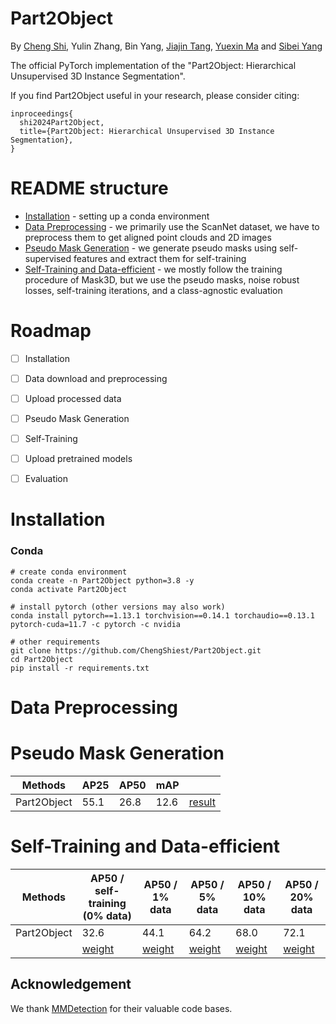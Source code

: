 # Part2Object

By [Cheng Shi](https://chengshiest.github.io/), Yulin Zhang, Bin Yang, [Jiajin Tang](https://toneyaya.github.io/), [Yuexin Ma](https://yuexinma.me/) and
[Sibei Yang](https://faculty.sist.shanghaitech.edu.cn/yangsibei/)

The official PyTorch implementation of the "Part2Object: Hierarchical Unsupervised 3D
Instance Segmentation".

If you find Part2Object useful in your research, please consider citing:
```
inproceedings{
  shi2024Part2Object,
  title={Part2Object: Hierarchical Unsupervised 3D Instance Segmentation},
}
```

# README structure
- [Installation](#Installation) - setting up a conda environment
- [Data Preprocessing](#Data_Preprocessing) - we primarily use the ScanNet dataset, we have to preprocess them to get aligned point clouds and 2D images
- [Pseudo Mask Generation](#Pseudo_Mask_Generation) - we generate pseudo masks using self-supervised features and extract them for self-training
- [Self-Training and Data-efficient](#Self-Training) - we mostly follow the training procedure of Mask3D, but we use the pseudo masks, noise robust losses, self-training iterations, and a class-agnostic evaluation

# Roadmap
- [ ] Installation
- [ ] Data download and preprocessing
- [ ] Upload processed data
- [ ] Pseudo Mask Generation
- [ ] Self-Training
- [ ] Upload pretrained models
- [ ] Evaluation


# Installation
<div id=Installation>

### Conda

```
# create conda environment
conda create -n Part2Object python=3.8 -y
conda activate Part2Object

# install pytorch (other versions may also work)
conda install pytorch==1.13.1 torchvision==0.14.1 torchaudio==0.13.1 pytorch-cuda=11.7 -c pytorch -c nvidia

# other requirements
git clone https://github.com/ChengShiest/Part2Object.git
cd Part2Object
pip install -r requirements.txt
```

# Data Preprocessing
<div id=Data_Preprocessing>




# Pseudo Mask Generation
<div id=Pseudo_Mask_Generation>



| Methods     | AP25 | AP50 | mAP  |            |
| ----------- | ---- | ---- | ---- | ---------- |
| Part2Object | 55.1 | 26.8 | 12.6 | [result]() |




# Self-Training and Data-efficient
<div id=Self-Training>

| Methods     | AP50 / self-training (0% data) | AP50 / 1% data | AP50 / 5% data | AP50 / 10% data | AP50 / 20% data |
| ----------- | ------------------------------ | -------------- | -------------- | --------------- | --------------- |
| Part2Object | 32.6                           | 44.1           | 64.2           | 68.0            | 72.1            |
|             | [weight]()                     | [weight]()     | [weight]()     | [weight]()      | [weight]()      |


## Acknowledgement

We thank [MMDetection](https://github.com/open-mmlab/mmdetection/tree/v2.28.1) for their valuable code bases.


